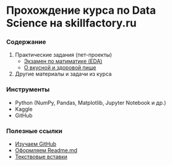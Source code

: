 # Прохождение курса по Data Science на skillfactory.ru

### Содержание  

1. Практические задания (пет-проекты)  
    - [Экзамен по матиматике (EDA)](https://github.com/IvanRumyantsev/skillfactory_rds/tree/master/Project2.EDA)
    - [О вкусной и здоровой пище](https://github.com/IvanRumyantsev/skillfactory_rds "Ссылка в разработке")  
2. Другие материалы и задачи из курса

### Инструменты  
- Python (NumPy, Pandas, Matplotlib, Jupyter Notebook и др.)  
- Kaggle
- GitHub 

### Полезные ссылки  
- [Изучаем GitHub](https://git-scm.com/book/ru/v2)
- [Оформляем Readme.md](https://gist.github.com/Jekins/2bf2d0638163f1294637 "Markdown")
- [Текствовые вставки](https://shields.io/)
